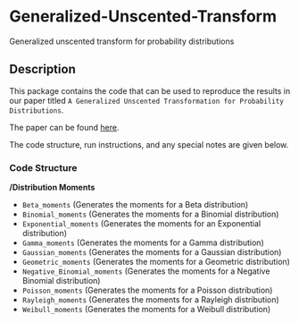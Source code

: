 # Generalized-Unscented-Transform
Generalized unscented transform for probability distributions

## Description
This package contains the code that can be used to reproduce the results in our paper titled `A Generalized Unscented Transformation for Probability Distributions`. 

The paper can be found [here](https://arxiv.org/abs/2006.13429).

The code structure, run instructions, and any special notes are given below.

### Code Structure
**/Distribution Moments**
- `Beta_moments` (Generates the moments for a Beta distribution)
- `Binomial_moments` (Generates the moments for a Binomial distribution)
- `Exponential_moments` (Generates the moments for an Exponential distribution)
- `Gamma_moments` (Generates the moments for a Gamma distribution)
- `Gaussian_moments` (Generates the moments for a Gaussian distribution)
- `Geometric_moments` (Generates the moments for a Geometric distribution)
- `Negative_Binomial_moments` (Generates the moments for a Negative Binomial distribution)
- `Poisson_moments` (Generates the moments for a Poisson distribution)
- `Rayleigh_moments` (Generates the moments for a Rayleigh distribution)
- `Weibull_moments` (Generates the moments for a Weibull distribution)
